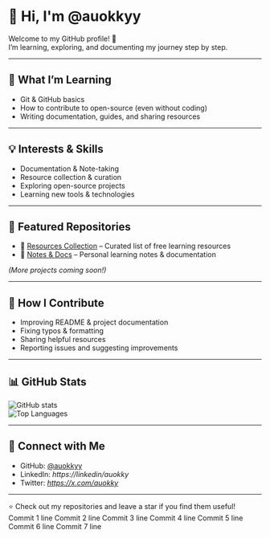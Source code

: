 # 👋 Hi, I'm @auokkyy

Welcome to my GitHub profile! 🌟  
I’m learning, exploring, and documenting my journey step by step.  

---

## 🌱 What I’m Learning
- Git & GitHub basics  
- How to contribute to open-source (even without coding)  
- Writing documentation, guides, and sharing resources  

---

## 💡 Interests & Skills
- Documentation & Note-taking  
- Resource collection & curation  
- Exploring open-source projects  
- Learning new tools & technologies  

---

## 📂 Featured Repositories
- 📘 [Resources Collection](#) – Curated list of free learning resources  
- 📝 [Notes & Docs](#) – Personal learning notes & documentation  

*(More projects coming soon!)*  

---

## 🤝 How I Contribute
- Improving README & project documentation  
- Fixing typos & formatting  
- Sharing helpful resources  
- Reporting issues and suggesting improvements  

---

## 📊 GitHub Stats

![GitHub stats](https://github-readme-stats.vercel.app/api?username=auokkyy&show_icons=true&theme=tokyonight)  
![Top Languages](https://github-readme-stats.vercel.app/api/top-langs/?username=auokkyy&layout=compact&theme=tokyonight)  

---

## 🔗 Connect with Me
- GitHub: [@auokkyy](https://github.com/auokkyy)  
- LinkedIn: *https://linkedin/auokky*   
- Twitter: *https://x.com/auokky*   

---

⭐️ Check out my repositories and leave a star if you find them useful!  
Commit 1 line
Commit 2 line
Commit 3 line
Commit 4 line
Commit 5 line
Commit 6 line
Commit 7 line
